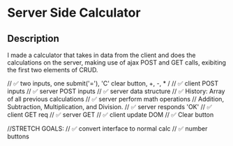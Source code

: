 # Server Side Calculator

## Description

I made a calculator that takes in data from the client and does the calculations on the server, making use of ajax POST and GET calls, exibiting the first two elements of CRUD.


//  ✅  two inputs, one submit('='), 'C' clear button, +, -, * /
//  ✅  client POST inputs
//  ✅  server POST inputs
//  ✅  server data structure
//  ✅  History: Array of all previous calculations
//  ✅  server perform math operations
//                  Addition, Subtraction, Multiplication, and Division.
//  ✅  server responds 'OK' 
//  ✅  client GET req
//  ✅  server GET
//  ✅  client update DOM
//  ✅  Clear button


//STRETCH GOALS:
    // ✅  convert interface to normal calc 
          // ✅ number buttons








<!-- Additional README details can be found [here](https://github.com/PrimeAcademy/readme-template/blob/master/README.md). -->
